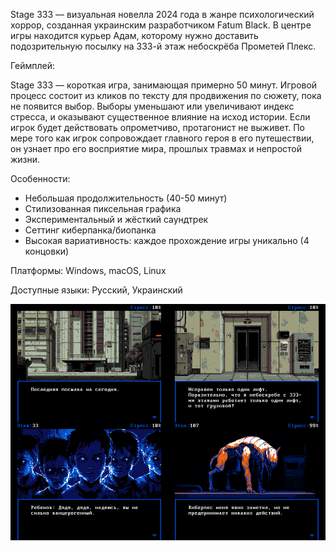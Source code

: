 Stage 333 — визуальная новелла 2024 года в жанре психологический хоррор, созданная украинским разработчиком Fatum Black. В центре игры находится курьер Адам, которому нужно доставить подозрительную посылку на 333-й этаж небоскрёба Прометей Плекс.

Геймплей:

Stage 333 — короткая игра, занимающая примерно 50 минут. Игровой процесс состоит из кликов по тексту для продвижения по сюжету, пока не появится выбор. Выборы уменьшают или увеличивают индекс стресса, и оказывают существенное влияние на исход истории. Если игрок будет действовать опрометчиво, протагонист не выживет. По мере того как игрок сопровождает главного героя в его путешествии, он узнает про его восприятие мира, прошлых травмах и непростой жизни.

Особенности:

- Небольшая продолжительность (40-50 минут)
- Стилизованная пиксельная графика
- Экспериментальный и жёсткий саундтрек
- Сеттинг киберпанка/биопанка
- Высокая вариативность: каждое прохождение игры уникально (4 концовки)

Платформы: Windows, macOS, Linux

Доступные языки: Русский, Украинский

<img src="https://github.com/fatumblack/Stage-333-VN/blob/main/screenshots.jpg">
